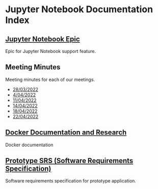 # Jupyter Notebook Documentation Index

## [Jupyter Notebook Epic](./Jupyter-Notebook-Epic-T1-2022.md)

Epic for Jupyter Notebook support feature.

## Meeting Minutes

Meeting minutes for each of our meetings.

- [28/03/2022](./Meeting%20Minutes/28.3.22.md)
- [4/04/2022](./Meeting%20Minutes/4.4.22.md)
- [11/04/2022](./Meeting%20Minutes/11.4.22.md)
- [14/04/2022](./Meeting%20Minutes/14.4.22.md)
- [18/04/2022](./Meeting%20Minutes/18.4.22.md)
- [22/04/2022](./Meeting%20Minutes/22.4.22.md)

## [Docker Documentation and Research](./Docker-Documentation-Research.md)

Docker documentation

## [Prototype SRS (Software Requirements Specification)](<./Prototype%20SRS%20(Software%20Requirements%20Specification).md>)

Software requirements specification for prototype application.

